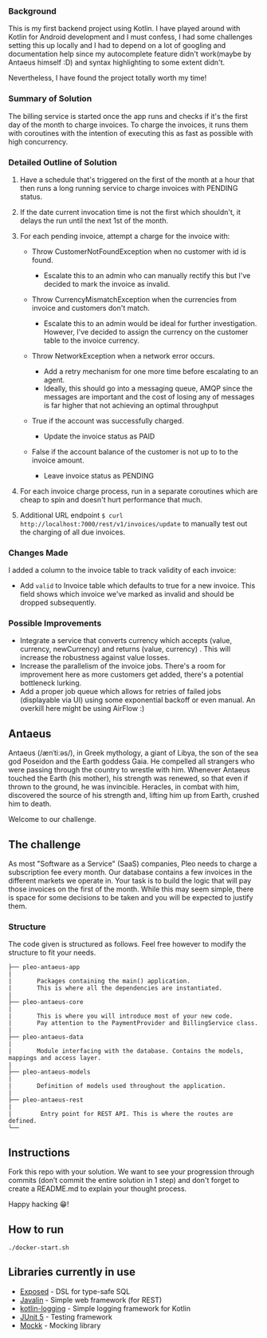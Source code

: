 ### Background

This is my first backend project using Kotlin. I have played around with Kotlin for Android development and I must confess, I had some challenges
setting this up locally and I had to depend on a lot of googling and documentation help since my autocomplete feature didn't work(maybe by Antaeus himself :D) and 
syntax highlighting to some extent didn't.

Nevertheless, I have found the project totally worth my time!

### Summary of Solution

The billing service is started once the app runs and checks if it's the first day of the month to charge invoices.
To charge the invoices, it runs them with coroutines with the intention of executing this as fast as possible with high concurrency. 

### Detailed Outline of Solution
1. Have a schedule that's triggered on the first of the month at a hour that then runs a long running service
   to charge invoices with PENDING status.

2. If the date current invocation time is not the first which shouldn't, it delays the run until the next 1st of the month.   

3. For each pending invoice, attempt a charge for the invoice with:

      - Throw CustomerNotFoundException when no customer with id is found.
        + Escalate this to an admin who can manually rectify this but I've decided to mark the invoice as invalid.
        
      - Throw CurrencyMismatchException when the currencies from invoice and customers don't match.
        + Escalate this to an admin would be ideal for further investigation. However, I've decided to assign the currency 
        on the customer table to the invoice currency.
         
      - Throw NetworkException when a network error occurs.
        + Add a retry mechanism for one more time before escalating to an agent.
        + Ideally, this should go into a messaging queue, AMQP since the messages are important and the cost of losing any of messages is far higher that not achieving an optimal throughput
            
      - True if the account was successfully charged.
          + Update the invoice status as PAID 
      - False if the account balance of the customer is not up to to the invoice amount.
          + Leave invoice status as PENDING
             
4. For each invoice charge process, run in a separate coroutines which are cheap to spin and doesn't hurt performance that much.

5. Additional URL endpoint `$ curl http://localhost:7000/rest/v1/invoices/update` to manually test out the charging of all due invoices.

### Changes Made
I added a column to the invoice table to track validity of each invoice:

- Add `valid` to Invoice table which defaults to true for a new invoice.
This field shows which invoice we've marked as invalid and should be dropped subsequently.           
      
### Possible Improvements
- Integrate a service that converts currency which accepts (value, currency, newCurrency) and returns (value, currency)
. This will increase the robustness against value losses.
- Increase the parallelism of the invoice jobs. There's a room for improvement here as more customers get added, there's a potential bottleneck lurking.
- Add a proper job queue which allows for retries of failed jobs (displayable via UI) using some exponential backoff or even manual. An overkill here might be using AirFlow :)      
                
## Antaeus

Antaeus (/ænˈtiːəs/), in Greek mythology, a giant of Libya, the son of the sea god Poseidon and the Earth goddess Gaia. He compelled all strangers who were passing through the country to wrestle with him. Whenever Antaeus touched the Earth (his mother), his strength was renewed, so that even if thrown to the ground, he was invincible. Heracles, in combat with him, discovered the source of his strength and, lifting him up from Earth, crushed him to death.

Welcome to our challenge.

## The challenge

As most "Software as a Service" (SaaS) companies, Pleo needs to charge a subscription fee every month. Our database contains a few invoices in the different markets we operate in. Your task is to build the logic that will pay those invoices on the first of the month. While this may seem simple, there is space for some decisions to be taken and you will be expected to justify them.

### Structure
The code given is structured as follows. Feel free however to modify the structure to fit your needs.
```
├── pleo-antaeus-app
|
|       Packages containing the main() application. 
|       This is where all the dependencies are instantiated.
|
├── pleo-antaeus-core
|
|       This is where you will introduce most of your new code.
|       Pay attention to the PaymentProvider and BillingService class.
|
├── pleo-antaeus-data
|
|       Module interfacing with the database. Contains the models, mappings and access layer.
|
├── pleo-antaeus-models
|
|       Definition of models used throughout the application.
|
├── pleo-antaeus-rest
|
|        Entry point for REST API. This is where the routes are defined.
└──
```

## Instructions
Fork this repo with your solution. We want to see your progression through commits (don’t commit the entire solution in 1 step) and don't forget to create a README.md to explain your thought process.

Happy hacking 😁!

## How to run
```
./docker-start.sh
```

## Libraries currently in use
* [Exposed](https://github.com/JetBrains/Exposed) - DSL for type-safe SQL
* [Javalin](https://javalin.io/) - Simple web framework (for REST)
* [kotlin-logging](https://github.com/MicroUtils/kotlin-logging) - Simple logging framework for Kotlin
* [JUnit 5](https://junit.org/junit5/) - Testing framework
* [Mockk](https://mockk.io/) - Mocking library
